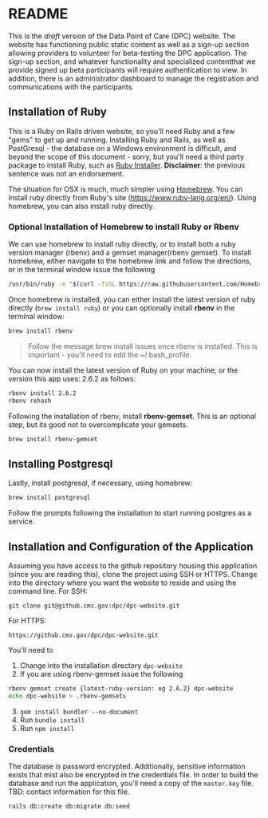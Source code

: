 # README
This is the *draft* version of the Data Point of Care (DPC) website. The website has functioning public static content as well as a sign-up section allowing providers to volunteer for beta-testing the DPC application. The sign-up section, and whatever functionality and specialized contentthat we provide signed up beta participants will require authentication to view. In addition, there is an administrator dashboard to manage the registration and communications with the participants.

## Installation of Ruby
This is a Ruby on Rails driven website, so you'll need Ruby and a few "gems" to get up and running. Installing Ruby and Rails, as well as PostGresql - the database on a Windows environment is difficult, and beyond the scope of this document - sorry, but you'll need a third party package to install Ruby, such as [Ruby Installer](https://rubyinstaller.org/). **Disclaimer**: the previous sentence was not an endorsement.

The situation for OSX is much, much simpler using [Homebrew](https://brew.sh). You can install ruby directly from Ruby's site (https://www.ruby-lang.org/en/). Using homebrew, you can also install ruby directly.

### Optional Installation of Homebrew to install Ruby or Rbenv
We can use homebrew to install ruby directly, or to install both a ruby version manager (rbenv) and a gemset manager(rbenv gemset). To install homebrew, either navigate to the homebrew link and follow the directions, or in the terminal window issue the following

```bash
/usr/bin/ruby -e "$(curl -fsSL https://raw.githubusercontent.com/Homebrew/install/master/install)"
```

Once homebrew is installed, you can either install the latest version of ruby directly (`brew install ruby`) or you can optionally install **rbenv** in the terminal window:

```bash
brew install rbenv
```

> Follow the message brew install issues once rbenv is installed. This is important - you'll need to edit the ~/.bash_profile.

You can now install the latest version of Ruby on your machine, or the version this app uses: 2.6.2 as follows:

```bash
rbenv install 2.6.2
rbenv rehash
```

Following the installation of rbenv, install **rbenv-gemset**. This is an optional step, but its good not to overcomplicate your gemsets.

```bash
brew install rbenv-gemset
```

## Installing Postgresql
Lastly, install postgresql, if necessary, using homebrew:

```bash
brew install postgresql
```

Follow the prompts following the installation to start running postgres as a service.

## Installation and Configuration of the Application
Assuming you have access to the github repository housing this application (since you are reading this), clone the project using SSH or HTTPS. Change into the directory where you want the website to reside and using the command line. For SSH:

```SSH
git clone git@github.cms.gov:dpc/dpc-website.git
```

For HTTPS:

```HTTP
https://github.cms.gov/dpc/dpc-website.git
```

You'll need to

1. Change into the installation directory `dpc-website`
2. If you are using rbenv-gemset issue the following

```Bash
rbenv gemset create {latest-ruby-version: eg 2.6.2} dpc-website
echo dpc-website > .rbenv-gemsets
```

3. `gem install bundler --no-document`
4. Run `bundle install`
5. Run `npm install`

### Credentials
The database is password encrypted. Additionally, sensitive information exists that mist also be encrypted in the credentials file. In order to build the database and run the application, you'll need a copy of the `master.key` file. TBD: contact information for this file.

```Bash
rails db:create db:migrate db:seed
```
